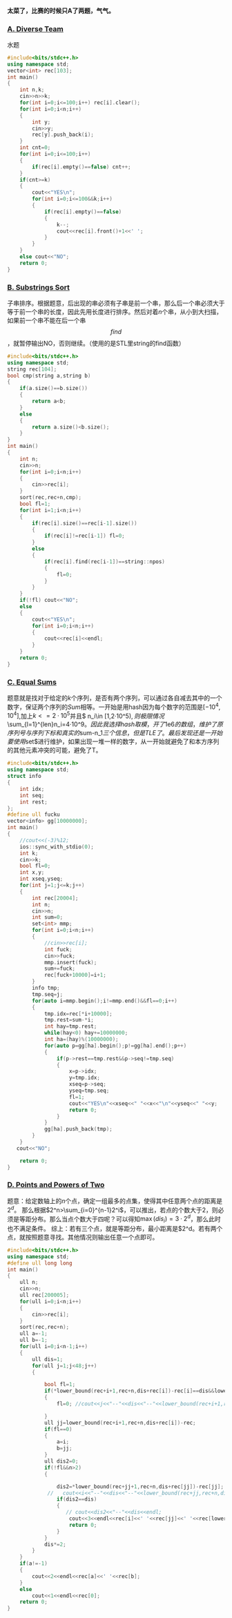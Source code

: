 ﻿#### 太菜了，比赛的时候只A了两题，气气。 

### [A. Diverse Team](http://codeforces.com/contest/988/problem/A)
水题

```C++
#include<bits/stdc++.h>
using namespace std;
vector<int> rec[103];
int main()
{
    int n,k;
    cin>>n>>k;
    for(int i=0;i<=100;i++) rec[i].clear();
    for(int i=0;i<n;i++)
    {
        int y;
        cin>>y;
        rec[y].push_back(i);
    }
    int cnt=0;
    for(int i=0;i<=100;i++)
    {
        if(rec[i].empty()==false) cnt++;
    }
    if(cnt>=k)
    {
        cout<<"YES\n";
        for(int i=0;i<=100&&k;i++)
        {
            if(rec[i].empty()==false)
            {
                k--;
                cout<<rec[i].front()+1<<' ';
            }
        }
    }
    else cout<<"NO";
    return 0;
}

```

###  [B. Substrings Sort](http://codeforces.com/contest/988/problem/B)


子串排序。根据题意，后出现的串必须有子串是前一个串，那么后一个串必须大于等于前一个串的长度，因此先用长度进行排序。然后对着$n$个串，从小到大扫描，如果前一个串不能在后一个串$$find$$，就暂停输出NO，否则继续。（使用的是STL里string的find函数）

```C++
#include<bits/stdc++.h>
using namespace std;
string rec[104];
bool cmp(string a,string b)
{
    if(a.size()==b.size())
    {
        return a<b;
    }
    else
    {
        return a.size()<b.size();
    }
}
int main()
{
    int n;
    cin>>n;
    for(int i=0;i<n;i++)
    {
        cin>>rec[i];
    }
    sort(rec,rec+n,cmp);
    bool fl=1;
    for(int i=1;i<n;i++)
    {
        if(rec[i].size()==rec[i-1].size())
        {
            if(rec[i]!=rec[i-1]) fl=0;
        }
        else
        {
            if(rec[i].find(rec[i-1])==string::npos)
            {
                fl=0;
            }
        }
    }
    if(!fl) cout<<"NO";
    else
    {
        cout<<"YES\n";
        for(int i=0;i<n;i++)
        {
            cout<<rec[i]<<endl;
        }
    }
    return 0;
}

```

















































### [C. Equal Sums](http://codeforces.com/contest/988/problem/C)

题意就是找对于给定的$k$个序列，是否有两个序列，可以通过各自减去其中的一个数字，保证两个序列的$Sum$相等。一开始是用hash因为每个数字的范围是$[-10^4,10^4]$,加上$k<=2·10^5$并且$    n_i\in [1,2·10^5)$,则极限情况$\sum_{l=1}^{len}n_i=4·10^9$。因此我选择hash取模，开了$1e6$的数组，维护了原序列号与序列下标和真实的$sum-n_1$三个信息，但是TLE了。最后发现还是一开始要使用$set$进行维护，如果出现一堆一样的数字，从一开始就避免了和本方序列的其他元素冲突的可能，避免了T。

```C++
#include<bits/stdc++.h>
using namespace std;
struct info
{
    int idx;
    int seq;
    int rest;
};
#define ull fucku
vector<info> gg[10000000];
int main()
{
    //cout<<(-3)%12;
    ios::sync_with_stdio(0);
    int k;
    cin>>k;
    bool fl=0;
    int x,y;
    int xseq,yseq;
    for(int j=1;j<=k;j++)
    {
        int rec[20004];
        int n;
        cin>>n;
        int sum=0;
        set<int> mmp;
        for(int i=0;i<n;i++)
        {
            //cin>>rec[i];
            int fuck;
            cin>>fuck;
            mmp.insert(fuck);
            sum+=fuck;
            rec[fuck+10000]=i+1;
        }
        info tmp;
        tmp.seq=j;
        for(auto i=mmp.begin();i!=mmp.end()&&fl==0;i++)
        {
            tmp.idx=rec[*i+10000];
            tmp.rest=sum-*i;
            int hay=tmp.rest;
            while(hay<0) hay+=10000000;
            int ha=(hay)%(10000000);
            for(auto p=gg[ha].begin();p!=gg[ha].end();p++)
            {
                if(p->rest==tmp.rest&&p->seq!=tmp.seq)
                {
                    x=p->idx;
                    y=tmp.idx;
                    xseq=p->seq;
                    yseq=tmp.seq;
                    fl=1;
                    cout<<"YES\n"<<xseq<<" "<<x<<"\n"<<yseq<<" "<<y;
                    return 0;
                }
            }
            gg[ha].push_back(tmp);
        }
    }
   cout<<"NO";

    return 0;
}

```


























### [D. Points and Powers of Two](http://codeforces.com/contest/988/problem/D)

题意：给定数轴上的$n$个点，确定一组最多的点集，使得其中任意两个点的距离是$2^d$。
那么根据$2^n>\sum_{i=0}^{n-1}2^i$，可以推出，若点的个数大于2，则必须是等距分布。那么当点个数大于四呢？可以得知$\max(dis_i)=3·2^d$，那么此时也不满足条件。
综上：若有三个点，就是等距分布，最小距离是$2^d。若有两个点，就按照题意寻找。其他情况则输出任意一个点即可。

```C++
#include<bits/stdc++.h>
using namespace std;
#define ull long long
int main()
{
    ull n;
    cin>>n;
    ull rec[200005];
    for(ull i=0;i<n;i++)
    {
        cin>>rec[i];
    }
    sort(rec,rec+n);
    ull a=-1;
    ull b=-1;
    for(ull i=0;i<n-1;i++)
    {
        ull dis=1;
        for(ull j=1;j<48;j++)
        {

            bool fl=1;
            if(*lower_bound(rec+i+1,rec+n,dis+rec[i])-rec[i]==dis&&lower_bound(rec+i+1,rec+n,dis+rec[i])!=rec+n)
            {
                fl=0; //cout<<j<<"--"<<dis<<"--"<<lower_bound(rec+i+1,rec+n,dis+rec[i])-rec<<endl;

            }
            ull jj=lower_bound(rec+i+1,rec+n,dis+rec[i])-rec;
            if(fl==0)
            {
                a=i;
                b=jj;
            }
            ull dis2=0;
            if(!fl&&n>2)
            {

                dis2=*lower_bound(rec+jj+1,rec+n,dis+rec[jj])-rec[jj];
             //   cout<<i<<"--"<<dis<<"--"<<lower_bound(rec+jj,rec+n,dis+rec[jj])-rec<<endl;
                if(dis2==dis)
                {
                   // cout<<dis2<<"--"<<dis<<endl;
                    cout<<3<<endl<<rec[i]<<' '<<rec[jj]<<' '<<rec[lower_bound(rec+jj+1,rec+n,dis+rec[jj])-rec];
                    return 0;
                }
            }
            dis*=2;
        }
    }
    if(a!=-1)
    {
        cout<<2<<endl<<rec[a]<<' '<<rec[b];
    }
    else
        cout<<1<<endl<<rec[0];
    return 0;
}

```




















































































































































































































































































































































































































































































































































































